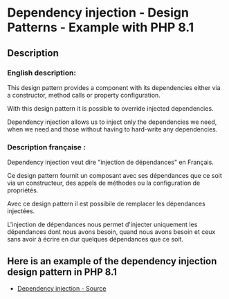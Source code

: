 # Dependency injection - Design Patterns - Example with PHP 8.1


## Description

### English description:

This design pattern provides a component with its dependencies either via a constructor, method calls or property configuration.

With this design pattern it is possible to override injected dependencies.

Dependency injection allows us to inject only the dependencies we need, when we need and those without having to hard-write any dependencies.

### Description française :

Dependency injection veut dire "injection de dépendances" en Français.

Ce design pattern fournit un composant avec ses dépendances que ce soit via un constructeur, des appels de méthodes ou la configuration de propriétés.

Avec ce design pattern il est possibile de remplacer les dépendances injectées.

L'injection de dépendances nous permet d'injecter uniquement les dépendances dont nous avons besoin, quand nous avons besoin et ceux sans avoir à écrire en dur quelques dépendances que ce soit.


## Here is an example of the dependency injection design pattern in PHP 8.1

* [Dependency injection - Source](https://github.com/dev-and-web/design-patterns-php/blob/master/src/dependency-injection/index.php)
